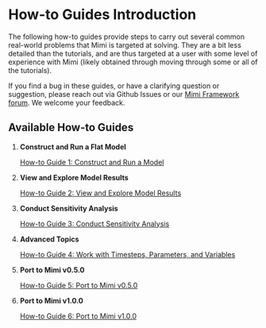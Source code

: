 # How-to Guides Introduction

The following how-to guides provide steps to carry out several common real-world problems that Mimi is targeted at solving. They are a bit less detailed than the tutorials, and are thus targeted at a user with some level of experience with Mimi (likely obtained through moving through some or all of the tutorials). 

If you find a bug in these guides, or have a clarifying question or suggestion, please reach out via Github Issues or our [Mimi Framework forum](https://forum.mimiframework.org).  We welcome your feedback.

## Available How-to Guides

1. **Construct and Run a Flat Model**

   [How-to Guide 1: Construct and Run a Model](@ref) 

2. **View and Explore Model Results**

   [How-to Guide 2: View and Explore Model Results](@ref) 

3. **Conduct Sensitivity Analysis**

    [How-to Guide 3: Conduct Sensitivity Analysis](@ref)

4. **Advanced Topics**

    [How-to Guide 4: Work with Timesteps, Parameters, and Variables](@ref)

5. **Port to Mimi v0.5.0**

    [How-to Guide 5: Port to Mimi v0.5.0](@ref)

6. **Port to Mimi v1.0.0**

    [How-to Guide 6: Port to Mimi v1.0.0](@ref)
